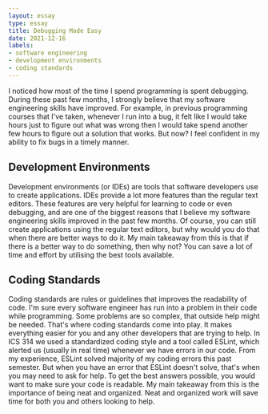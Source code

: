 ```yaml
---
layout: essay
type: essay
title: Debugging Made Easy
date: 2021-12-16
labels:
- software engineering
- development environments
- coding standards
---
```

I noticed how most of the time I spend programming is spent debugging. During these past few months, I strongly believe that my software engineering skills have improved. For example, in previous programming courses that I've taken, whenever I run into a bug, it felt like I would take  hours just to figure out what was wrong then I would take spend another few hours to figure out a solution that works. But now? I feel confident in my ability to fix bugs in a timely manner.

## Development Environments
Development environments (or IDEs) are tools that software developers use to create applications. IDEs provide a lot more features than the regular text editors. These features are very helpful for learning to code or even debugging, and are one of the biggest reasons that I believe my software engineering skills improved in the past few months. Of course, you can still create applications using the regular text editors, but why would you do that when there are better ways to do it. My main takeaway from this is that if there is a better way to do something, then why not? You can save a lot of time and effort by utilising the best tools available.

## Coding Standards
Coding standards are rules or guidelines that improves the readability of code. I'm sure every software engineer has run into a problem in their code while programming. Some problems are so complex, that outside help might be needed. That's where coding standards come into play. It makes everything easier for you and any other developers that are trying to help. In ICS 314 we used a standardized coding style and a tool called ESLint, which alerted us (usually in real time) whenever we have errors in our code. From my experience, ESLint solved majority of my coding errors this past semester. But when you have an error that ESLint doesn't solve, that's when you may need to ask for help. To get the best answers possible, you would want to make sure your code is readable. My main takeaway from this is the importance of being neat and organized. Neat and organized work will save time for both you and others looking to help.